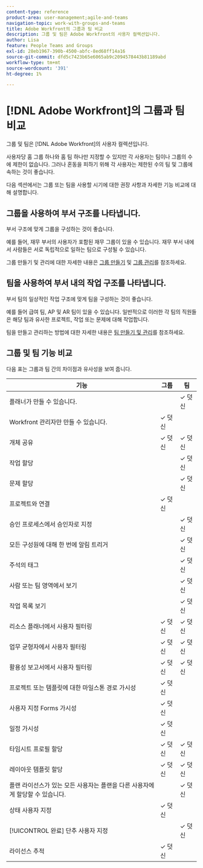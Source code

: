 ```yaml
---
content-type: reference
product-area: user-management;agile-and-teams
navigation-topic: work-with-groups-and-teams
title: Adobe Workfront의 그룹과 팀 비교
description: 그룹 및 팀은 Adobe Workfront의 사용자 컬렉션입니다.
author: Lisa
feature: People Teams and Groups
exl-id: 28eb1967-390b-4500-abfc-8ed68ff14a16
source-git-commit: dfd5c7423b65e6065ab9c2094578443b81189abd
workflow-type: tm+mt
source-wordcount: '391'
ht-degree: 1%

---
```


# [!DNL Adobe Workfront]의 그룹과 팀 비교

<!-- Audited: 12/2023 -->

그룹 및 팀은 [!DNL Adobe Workfront]의 사용자 컬렉션입니다.

사용자당 홈 그룹 하나와 홈 팀 하나만 지정할 수 있지만 각 사용자는 팀이나 그룹의 수에 제한이 없습니다. 그러나 혼동을 피하기 위해 각 사용자는 제한된 수의 팀 및 그룹에 속하는 것이 좋습니다.

다음 섹션에서는 그룹 또는 팀을 사용할 시기에 대한 권장 사항과 자세한 기능 비교에 대해 설명합니다.

## 그룹을 사용하여 부서 구조를 나타냅니다.

부서 구조에 맞게 그룹을 구성하는 것이 좋습니다.

예를 들어, 재무 부서의 사용자가 포함된 재무 그룹이 있을 수 있습니다. 재무 부서 내에서 사람들은 서로 독립적으로 일하는 팀으로 구성될 수 있습니다.

그룹 만들기 및 관리에 대한 자세한 내용은 [그룹 만들기](../../administration-and-setup/manage-groups/create-and-manage-groups/create-a-group.md) 및 [그룹 관리](../../administration-and-setup/manage-groups/create-and-manage-groups/manage-a-group.md)를 참조하세요.

## 팀을 사용하여 부서 내의 작업 구조를 나타냅니다.

부서 팀의 일상적인 작업 구조에 맞게 팀을 구성하는 것이 좋습니다.

예를 들어 급여 팀, AP 및 AR 팀이 있을 수 있습니다. 일반적으로 이러한 각 팀의 직원들은 해당 팀과 유사한 프로젝트, 작업 또는 문제에 대해 작업합니다.

팀을 만들고 관리하는 방법에 대한 자세한 내용은 [팀 만들기 및 관리](../../people-teams-and-groups/create-and-manage-teams/create-and-mange-teams.md)를 참조하세요.

## 그룹 및 팀 기능 비교

다음 표는 그룹과 팀 간의 차이점과 유사성을 보여 줍니다.

| **기능** | **그룹** | **팀** |
|---|---|---|
| 플래너가 만들 수 있습니다. |  | ✓ 덧신 |
| Workfront 관리자만 만들 수 있습니다. | ✓ 덧신 |  |
| 개체 공유 | ✓ 덧신 | ✓ 덧신 |
| 작업 할당 |  | ✓ 덧신 |
| 문제 할당 |  | ✓ 덧신 |
| 프로젝트와 연결 | ✓ 덧신 |  |
| 승인 프로세스에서 승인자로 지정 |  | ✓ 덧신 |
| 모든 구성원에 대해 한 번에 알림 트리거 |  | ✓ 덧신 |
| 주석의 태그 |  | ✓ 덧신 |
| 사람 또는 팀 영역에서 보기 |  | ✓ 덧신 |
| 작업 목록 보기 |  | ✓ 덧신 |
| 리소스 플래너에서 사용자 필터링 | ✓ 덧신 | ✓ 덧신 |
| 업무 균형자에서 사용자 필터링 | ✓ 덧신 | ✓ 덧신 |
| 활용성 보고서에서 사용자 필터링 | ✓ 덧신 | ✓ 덧신 |
| 프로젝트 또는 템플릿에 대한 마일스톤 경로 가시성 | ✓ 덧신 |  |
| 사용자 지정 Forms 가시성 | ✓ 덧신 |  |
| 일정 가시성 | ✓ 덧신 |  |
| 타임시트 프로필 할당 | ✓ 덧신 | ✓ 덧신 |
| 레이아웃 템플릿 할당 | ✓ 덧신 | ✓ 덧신 |
| 플랜 라이선스가 있는 모든 사용자는 플랜을 다른 사용자에게 할당할 수 있습니다. |  | ✓ 덧신 |
| 상태 사용자 지정 | ✓ 덧신 |  |
| [!UICONTROL 완료] 단추 사용자 지정 |  | ✓ 덧신 |
| 라이선스 추적 | ✓ 덧신 |  |
